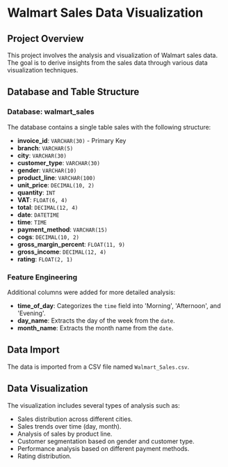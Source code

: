 # Walmart Sales Data Visualization
## Project Overview
This project involves the analysis and visualization of Walmart sales data. The goal is to derive insights from the sales data through various data visualization techniques.
## Database and Table Structure
### Database: walmart_sales
The database contains a single table sales with the following structure:
*   **invoice_id**: `VARCHAR(30)` - Primary Key
*   **branch**: `VARCHAR(5)`
*   **city**: `VARCHAR(30)`
*   **customer_type**: `VARCHAR(30)`
*   **gender**: `VARCHAR(10)`
*   **product_line**: `VARCHAR(100)`
*   **unit_price**: `DECIMAL(10, 2)`
*   **quantity**: `INT`
*   **VAT**: `FLOAT(6, 4)`
*   **total**: `DECIMAL(12, 4)`
*   **date**: `DATETIME`
*   **time**: `TIME`
*   **payment_method**: `VARCHAR(15)`
*   **cogs**: `DECIMAL(10, 2)`
*   **gross_margin_percent**: `FLOAT(11, 9)`
*   **gross_income**: `DECIMAL(12, 4)`
*   **rating**: `FLOAT(2, 1)`
### Feature Engineering
Additional columns were added for more detailed analysis:
*   **time_of_day**: Categorizes the `time` field into 'Morning', 'Afternoon', and 'Evening'.
*   **day_name**: Extracts the day of the week from the `date`.
*   **month_name**: Extracts the month name from the `date`.
## Data Import
The data is imported from a CSV file named `Walmart_Sales.csv`.
## Data Visualization
The visualization includes several types of analysis such as:

* Sales distribution across different cities.
* Sales trends over time (day, month).
* Analysis of sales by product line.
* Customer segmentation based on gender and customer type.
* Performance analysis based on different payment methods.
* Rating distribution.















